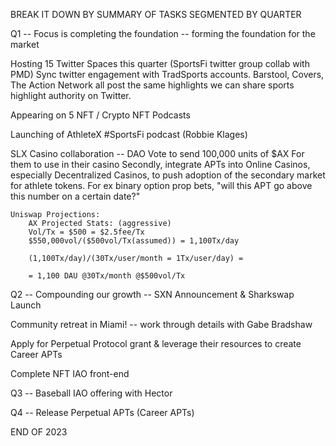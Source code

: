 BREAK IT DOWN BY SUMMARY OF TASKS SEGMENTED BY QUARTER

Q1 -- Focus is completing the foundation -- forming the foundation for the market

Hosting 15 Twitter Spaces this quarter (SportsFi twitter group collab with PMD)
Sync twitter engagement with TradSports accounts. Barstool, Covers, The Action Network all post the same highlights we can share sports highlight authority on Twitter.

Appearing on 5 NFT / Crypto NFT Podcasts

Launching of AthleteX #SportsFi podcast (Robbie Klages)

SLX Casino collaboration -- DAO Vote to send 100,000 units of $AX For them to use in their casino
Secondly, integrate APTs into Online Casinos, especially Decentralized Casinos, to push adoption of the secondary market for athlete tokens. For ex binary option prop bets, "will this APT go above this number on a certain date?"

    Uniswap Projections:
        AX Projected Stats: (aggressive)
        Vol/Tx = $500 = $2.5fee/Tx
        $550,000vol/($500vol/Tx(assumed)) = 1,100Tx/day

        (1,100Tx/day)/(30Tx/user/month = 1Tx/user/day) =

        = 1,100 DAU @30Tx/month @$500vol/Tx


Q2 -- Compounding our growth -- SXN Announcement  & Sharkswap Launch

Community retreat in Miami!  -- work through details with Gabe Bradshaw

Apply for Perpetual Protocol grant & leverage their resources to create Career APTs

Complete NFT IAO front-end 


Q3 -- Baseball IAO offering with Hector 

Q4 -- Release Perpetual APTs (Career APTs)

END OF 2023
